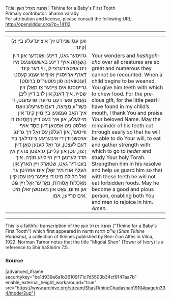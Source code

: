 <html>
<head></head>
<body>
Title: תְּחִנָּה מִגְדַּל הַשֵּׁן | Tkhine for a Baby's First Tooth<br />
Primary contributor: aharon.varady<br />
For attribution and license, please consult the following URL: <a href="http://opensiddur.org/?p=14112">http://opensiddur.org/?p=14112</a>
<p />
<hr />

<table style="margin-left: auto;margin-right: auto;">
<tbody>
<tr><td style="vertical-align:top;">
<div class="yiddish" lang="yi" style="text-align: right;">
<span class="instruction">(װען עס שנײַדט זיך א צײנדעלע בײַ א קינד)</span>
</div></td>

<td style="vertical-align:top;"><div class="english" lang="en">

</div></td>
</tr>


<tr><td style="vertical-align:top;">
<div class="yiddish" lang="yi" style="text-align: right;">
גרויסער גאָט, דײַנע װאונדער און דײַן הַשְׁגָחַה אויף דײַנע באשעפענעס איז ניט אויסצודערצײלן, װי דער קינד דארף ארויסגײן אויף אײגענע קעסט (ענטװאנען פון מוטער׳ס ברוסט) גרײטסטו אים צײנער צו מאָלן זײַן שפײַז. איך דאנק און לויב דײַן ליבן נאָמען פאר דעם טײַערן פּרעזענט, די כָּשֶׁר׳ע מְצִיאָה, דעם פּערעלע װאָס איך האָב געפונען בײַ מײַן קינד אין מײַלעלע, און איך בעט דײַן רַחֲמָנוּת דו זאָלסט ניט אָפּטאן דײַן חֶסֶד אויף װײַטער, און העלפן עס זאָל זיך גרינג אויסשנײַדן די איבעריגע צײנדלאך ביז דעם לעצטן, ער זאָל קענען טאָן דײַן רָצוֺן, עסן און קלײַבן גראפטן צו גײן אין חדר לערנען דײַן הײליגע תּוֺרָה. איך בעט דיר גאָט, שטארק זײַן הארץ און העלף אונז מיר זאָלן אים אפּהיטן ער זאָל חָלִילָה מיט די צײנער ניט עסן קײן מַאֲכָלוֺת אֲסוּרוֺת, נאָר ער זאָל זײַן גוט און פרום, גאָט און מענטשן זאלן מיט אים פרײען, אמן.
</div></td>

<td style="vertical-align:top;"><div class="english" lang="en">
Your wonders and <em>hashgohcho</em> over all creatures are so great and numerous they cannot be recounted. When a child begins to be weaned, You give him teeth with which to chew food. For the precious gift, for the little pearl I have found in my child’s mouth, I thank You and praise Your beloved Name. May the remainder of his teeth cut through easily so that he will be able to do Your will, to eat and gather strength with which to go to <em>ḥeder</em> and study Your holy Torah. Strengthen him in his resolve and help us guard him so that with these teeth he will not eat forbidden foods. May he become a good and pious person, enabling both You and men to rejoice in him. <em>Amen</em>.
</div></td>
</tr>
</tbody></table>

<hr />

This is a faithful transcription of the תְּחִנָּה מִגְדַּל הַשֵּׁן ("Tkhine for a Baby's First Tooth") which first appeared in ש״ס תחנה חדשה (<em>Shas Tkhine Ḥadasha</em>), a collection of tkhines published by Ben-Zion Alfes in Vilna, 1922. Norman Tarnor notes that the title "Migdal Shen" (Tower of Ivory) is a reference to Shir haShirim 7:5.

<h3>Source</h3>

[advanced_iframe securitykey="be1d939e6a1b36109171c7d5503b34cf9147aa7b" enable_external_height_workaround="true" src="https://www.archive.org/stream/ShasTkhineChadashah1910#page/n334/mode/2up"]
</body>
</html>